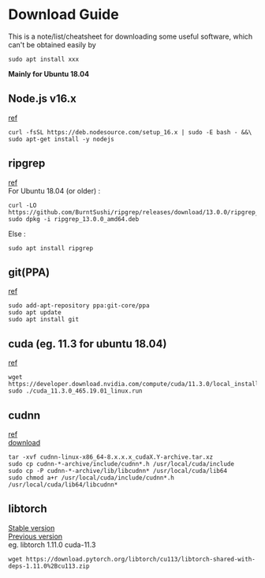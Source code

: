 # Download Guide
This is a note/list/cheatsheet for downloading some useful software, which can't be obtained easily by  
```
sudo apt install xxx
```
**Mainly for Ubuntu 18.04**  

## Node.js v16.x
[ref](https://github.com/nodesource/distributions/blob/master/README.md)  
```
curl -fsSL https://deb.nodesource.com/setup_16.x | sudo -E bash - &&\
sudo apt-get install -y nodejs
```

## ripgrep
[ref](https://github.com/BurntSushi/ripgrep)  
For Ubuntu 18.04 (or older) :  
```
curl -LO https://github.com/BurntSushi/ripgrep/releases/download/13.0.0/ripgrep_13.0.0_amd64.deb
sudo dpkg -i ripgrep_13.0.0_amd64.deb
```
Else :  
```
sudo apt install ripgrep
```

## git(PPA)
[ref](https://launchpad.net/~git-core/+archive/ubuntu/ppa)
```
sudo add-apt-repository ppa:git-core/ppa
sudo apt update
sudo apt install git
```

## cuda (eg. 11.3 for ubuntu 18.04)
[ref](https://developer.nvidia.com/cuda-11.3.0-download-archive?target_os=Linux&target_arch=x86_64&Distribution=Ubuntu&target_version=18.04&target_type=runfile_local)
```
wget https://developer.download.nvidia.com/compute/cuda/11.3.0/local_installers/cuda_11.3.0_465.19.01_linux.run
sudo ./cuda_11.3.0_465.19.01_linux.run
```

## cudnn
[ref](https://docs.nvidia.com/deeplearning/cudnn/install-guide/index.html#verify)  
[download](https://developer.nvidia.com/rdp/cudnn-download)
```
tar -xvf cudnn-linux-x86_64-8.x.x.x_cudaX.Y-archive.tar.xz
sudo cp cudnn-*-archive/include/cudnn*.h /usr/local/cuda/include 
sudo cp -P cudnn-*-archive/lib/libcudnn* /usr/local/cuda/lib64 
sudo chmod a+r /usr/local/cuda/include/cudnn*.h /usr/local/cuda/lib64/libcudnn*
```

## libtorch
[Stable version](https://pytorch.org/get-started/locally/)  
[Previous version](https://github.com/pytorch/pytorch/issues/40961)  
eg. libtorch 1.11.0 cuda-11.3  
```
wget https://download.pytorch.org/libtorch/cu113/libtorch-shared-with-deps-1.11.0%2Bcu113.zip
```
